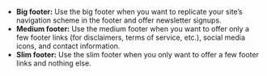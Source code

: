 - **Big footer:** Use the big footer when you want to replicate your site’s navigation scheme in the footer and offer newsletter signups.
- **Medium footer:** Use the medium footer when you want to offer only a few footer links (for disclaimers, terms of service, etc.), social media icons, and contact information.
- **Slim footer:** Use the slim footer when you only want to offer a few footer links and nothing else.
